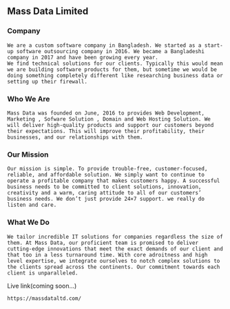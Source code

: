 ##   Mass Data Limited

###    Company
    We are a custom software company in Bangladesh. We started as a start-up software outsourcing company in 2016. We became a Bangladeshi company in 2017 and have been growing every year.
    We find technical solutions for our clients. Typically this would mean we are building software products for them, but sometime we would be doing something completely different like researching business data or setting up their firewall.

###    Who We Are
    Mass Data was founded on June, 2016 to provides Web Development, Marketing , Sofware Solution , Domain and Web Hosting Solution. We will deliver high-quality products and support our customers beyond their expectations. This will improve their profitability, their businesses, and our relationships with them.

### Our Mission
    Our mission is simple. To provide trouble-free, customer-focused, reliable, and affordable solution. We simply want to continue to operate a profitable company that makes customers happy. A successful business needs to be committed to client solutions, innovation, creativity and a warm, caring attitude to all of our customers’ business needs. We don’t just provide 24×7 support. we really do listen and care.

### What We Do

    We tailor incredible IT solutions for companies regardless the size of them. At Mass Data, our proficient team is promised to deliver cutting-edge innovations that meet the exact demands of our client and that too in a less turnaround time. With core adroitness and high level expertise, we integrate ourselves to notch complex solutions to the clients spread across the continents. Our commitment towards each client is unparalleled.

Live link(coming soon...)
``` 
https://massdataltd.com/
```
